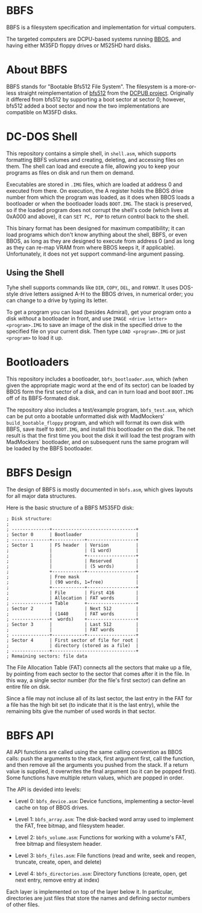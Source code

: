 # BBFS
BBFS is a filesystem specification and implementation for virtual computers.

The targeted computers are DCPU-based systems running [BBOS](https://github.com/MadMockers/BareBonesOS), and having either M35FD floppy drives or M525HD hard disks.

# About BBFS

BBFS stands for "Bootable Bfs512 File System". The filesystem is a more-or-less straight reimplementation of [bfs512](https://github.com/Blecki/DCPUB/blob/master/Binaries/techcompliant/bfs512.b) from the [DCPUB project](https://github.com/Blecki/DCPUB). Originally it differed from bfs512 by supporting a boot sector at sector 0; however, bfs512 added a boot sector and now the two implementations are compatible on M35FD disks.

# DC-DOS Shell

This repository contains a simple shell, in `shell.asm`, which supports formatting BBFS volumes and creating, deleting, and accessing files on them. The shell can load and execute a file, allowing you to keep your programs as files on disk and run them on demand.

Executables are stored in `.IMG` files, which are loaded at address 0 and executed from there. On execution, the A register holds the BBOS drive number from which the program was loaded, as it does when BBOS loads a bootloader or when the bootloader loads `BOOT.IMG`. The stack is preserved, so if the loaded program does not corrupt the shell's code (which lives at 0xA000 and above), it can `SET PC, POP` to return control back to the shell.

This binary format has been designed for maximum compatibility; it can load programs which don't know anything about the shell, BBFS, or even BBOS, as long as they are designed to execute from address 0 (and as long as they can re-map VRAM from where BBOS keeps it, if applicable). Unfortunately, it does not yet support command-line argument passing.

## Using the Shell

Tyhe shell supports commands like `DIR`, `COPY`, `DEL`, and `FORMAT`. It uses DOS-style drive letters assigned A-H to the BBOS drives, in numerical order; you can change to a drive by typing its letter.

To get a program you can load (besides Admiral), get your program onto a disk *without* a bootloader in front, and use `IMAGE <drive letter> <program>.IMG` to save an image of the disk in the specified drive to the specified file on your current disk. Then type `LOAD <program>.IMG` or just `<program>` to load it up.

# Bootloaders

This repository includes a bootloader, `bbfs_bootloader.asm`, which (when given the appropriate magic word at the end of its sector) can be loaded by BBOS form the first sector of a disk, and can in turn load and boot `BOOT.IMG` off of its BBFS-formated disk.

The repository also includes a test/example program, `bbfs_test.asm`, which can be put onto a bootable unformatted disk with MadMockers' `build_bootable_floppy` program, and which will format its own disk with BBFS, save itself to `BOOT.IMG`, and install this bootloader on the disk. The net result is that the first time you boot the disk it will load the test program with MadMockers` bootloader, and on subsequent runs the same program will be loaded by the BBFS bootloader.

# BBFS Design

The design of BBFS is mostly documented in `bbfs.asm`, which gives layouts for all major data structures.

Here is the basic structure of a BBFS M535FD disk:
```
; Disk structure:
;
; --------------+-------------------------------+
; Sector 0      | Bootloader                    |
; --------------+------------+------------------+
; Sector 1      | FS header  | Version          |
;               |            | (1 word)         |
;               |            +------------------+
;               |            | Reserved         |
;               |            | (5 words)        |
;               +------------+------------------+
;               | Free mask                     |
;               | (90 words, 1=free)            |
;               +------------+------------------+
;               | File       | First 416        |
;               | Allocation | FAT words        |
; --------------+ Table      +------------------+
; Sector 2      |            | Next 512         |
;               | (1440      | FAT words        |
; --------------+  words)    +------------------+
; Sector 3      |            | Last 512         |
;               |            | FAT words        |
; --------------+------------+------------------+
; Sector 4      | First sector of file for root |
;               | directory (stored as a file)  |
; --------------+-------------------------------+
; Remaining sectors: file data
```

The File Allocation Table (FAT) connects all the sectors that make up a file, by pointing from each sector to the sector that comes after it in the file. In this way, a single sector number (for the file's first sector) can define an entire file on disk.

Since a file may not incluse all of its last sector, the last entry in the FAT for a file has the high bit set (to indicate that it is the last entry), while the remaining bits give the number of used words in that sector.


# BBFS API

All API functions are called using the same calling convention as BBOS calls: push the arguments to the stack, first argument first, call the function, and then remove all the arguments you pushed from the stack. If a return value is supplied, it overwrites the final argument (so it can be popped first). Some functions have multiple return values, which are popped in order.

The API is devided into levels:

* Level 0: `bbfs_device.asm`: Device functions, implementing a sector-level cache on top of BBOS drives.

* Level 1: `bbfs_array.asm`: The disk-backed word array used to implement the FAT, free bitmap, and filesystem header.

* Level 2: `bbfs_volume.asm`: Functions for working with a volume's FAT, free bitmap and filesystem header.

* Level 3: `bbfs_files.asm`: File functions (read and write, seek and reopen, truncate, create, open, and delete)

* Level 4: `bbfs_directories.asm`: Directory functions (create, open, get next entry, remove entry at index)

Each layer is implemented on top of the layer below it. In particular,
directories are just files that store the names and defining sector numbers of
other files.


